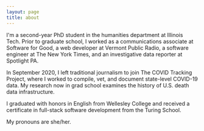 ```yaml
---
layout: page
title: about
---
```


I'm a second-year PhD student in the humanities department at Illinois Tech. Prior to graduate school, I worked as a communications associate at Software for Good, a web developer at Vermont Public Radio, a software engineer at The New York Times, and an investigative data reporter at Spotlight PA. 

In September 2020, I left traditional journalism to join The COVID Tracking Project, where I worked to compile, vet, and document state-level COVID-19 data. My research now in grad school examines the history of U.S. death data infrastructure.

I graduated with honors in English from Wellesley College and received a certificate in full-stack software development from the Turing School.

My pronouns are she/her.